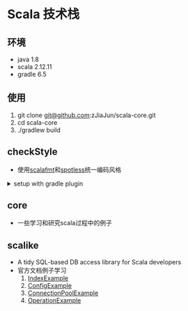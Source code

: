 # Scala 技术栈

## 环境
  * java 1.8
  * scala 2.12.11
  * gradle 6.5
  
## 使用
  1. git clone git@github.com:zJiaJun/scala-core.git
  2. cd scala-core
  3. ./gradlew build
  
## checkStyle
   * 使用[scalafmt](https://scalameta.org/scalafmt/)和[spotless](https://github.com/diffplug/spotless/tree/main/plugin-gradle#scalafmt)统一编码风格
   
   <details><summary>setup with gradle plugin</summary>
   
   ```gradle
   buildscript {
    dependencies {
   		classpath "com.diffplug.spotless:spotless-plugin-gradle:$versions.spotlessPlugin"
   	}
   }
   
   apply plugin: "com.diffplug.gradle.spotless"
   spotless {
   	scala {
   		target '**/*.scala'
   		scalafmt("$versions.scalafmt").configFile('checkstyle/.scalafmt.conf')
   	}
   }
   ```

    spotlessPlugin.version = 3.28.1
    scalafmt.version = 1.5.1
    具体请看build.gradle和dependencies.gradle
   </details>

    
## core
  * 一些学习和研究scala过程中的例子
  
## scalike
  * A tidy SQL-based DB access library for Scala developers
  * 官方文档例子学习
    1. [IndexExample](https://github.com/zjiajun/scala-core/blob/master/scalike/src/main/scala/com/github/zjiajun/scalike/IndexExample.scala)
    2. [ConfigExample](https://github.com/zjiajun/scala-core/blob/master/scalike/src/main/scala/com/github/zjiajun/scalike/ConfigExample.scala)
    3. [ConnectionPoolExample](https://github.com/zjiajun/scala-core/blob/master/scalike/src/main/scala/com/github/zjiajun/scalike/ConnectionPoolExample.scala)
    4. [OperationExample](https://github.com/zjiajun/scala-core/blob/master/scalike/src/main/scala/com/github/zjiajun/scalike/OperationExample.scala)